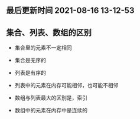 <!--
 * @Description: 
 * @Author: panrui
 * @Date: 2023-08-16 13:12:53
 * @LastEditTime: 2023-08-16 13:18:40
 * @LastEditors: panrui
 * 不忘初心,不负梦想
-->

## 最后更新时间 2021-08-16 13-12-53

## 集合、列表、数组的区别

- 集合里的元素不一定相同
- 集合是无序的

- 列表是有序的
- 列表中的元素在内存可能相邻，也可能不相邻

- 数组与列表最大的区别是，索引
- 数组中的元素在内存中是连续的